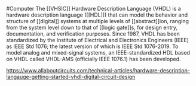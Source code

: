 #Computer 
The [[VHSIC]] Hardware Description Language (VHDL) is a hardware description language ([[HDL]]) that can model the behavior and structure of [[digital]] systems at multiple levels of [[abstract]]ion, ranging from the system level down to that of [[logic gate]]s, for design entry, documentation, and verification purposes. Since 1987, VHDL has been standardized by the Institute of Electrical and Electronics Engineers (IEEE) as IEEE Std 1076; the latest version of which is IEEE Std 1076-2019. To model analog and mixed-signal systems, an IEEE-standardized HDL based on VHDL called VHDL-AMS (officially IEEE 1076.1) has been developed.

https://www.allaboutcircuits.com/technical-articles/hardware-description-langauge-getting-started-vhdl-digital-circuit-design
